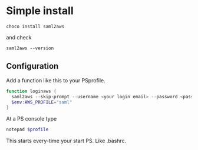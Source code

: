 # Simple install

```choco install saml2aws```

and check

```saml2aws --version```

## Configuration

Add a function like this to your PSprofile.

```powershell
function loginaws {
  saml2aws --skip-prompt --username <your login email> --password <password> --role arn:aws:iam::<account_no>:role/<role> login --profile saml --force
  $env:AWS_PROFILE="saml"
}
```

At a PS console type

```powershell
notepad $profile
```

This starts every-time your start PS. Like .bashrc.
